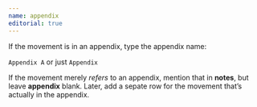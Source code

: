 ```yaml
---
name: appendix
editorial: true
---
```

If the movement is in an appendix, type the appendix name:

`Appendix A` or just `Appendix`

If the movement merely _refers_ to an appendix, mention that in **notes**, but leave **appendix** blank. Later, add a sepate row for the movement that’s actually in the appendix.